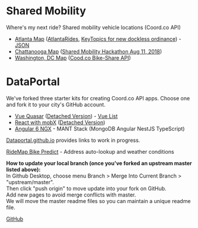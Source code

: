 # Shared Mobility

Where's my next ride? Shared mobility vehicle locations (Coord.co API)

- [Atlanta Map](atlanta/) ([AtlantaRides](https://github.com/AtlantaRides/atlantarides.github.io), [KeyTopics for new dockless ordinance](https://sharedmobility.github.io/atlanta/ordinance/2018/Dockless_KeyTopics_20180731.pdf)) - 
[JSON](https://api.coord.co/v1/bike/location?access_key=p9H_wRiQaoEoIKQBaJnA1oR77yCBY-6Z-AEku8bgJNk&latitude=33.7490&longitude=-84.3880&radius_km=10)
- [Chattanooga Map](chattanooga/) ([Shared Mobility Hackathon Aug 11, 2018](https://www.eventbrite.com/e/national-day-of-civic-hacking-tickets-48338457628))
- [Washington, DC Map](dc/) ([Cood.co Bike-Share API](https://coord.co/quickstart/bike-share))

# DataPortal

We've forked three starter kits for creating Coord.co API apps.
Choose one and fork it to your city's GitHub account.

- [Vue Quasar](https://github.com/DataPortal/coord-vue-quasar) ([Detached Version](https://github.com/DataPortal/coord-quasar)) - [Vue List](https://smartparks.github.io/)
- [React with mobX](https://github.com/DataPortal/coord-react) ([Detached Version](https://github.com/DataPortal/coord-react-detached))
- [Angular 6 NGX](https://github.com/DataPortal/coord-angular) - MANT Stack (MongoDB Angular NestJS TypeScript)

[Dataportal.github.io](https://dataportal.github.io) provides links to work in progress.

[RideMap Bike Predict](https://github.com/SharedMobility/RideMap) - Address auto-lookup and weather conditions

<b>How to update your local branch (once you've forked an upstream master listed above):</b><br>
In Github Desktop, choose menu Branch > Merge Into Current Branch > "upstream/master".<br>
Then click "push origin" to move update into your fork on GitHub.<br>
Add new pages to avoid merge conflicts with master.<br>
We will move the master readme files so you can maintain a unique readme file.<br>

<a href="https://github.com/SharedMobility/sharedmobility.github.io">GitHub</a>
